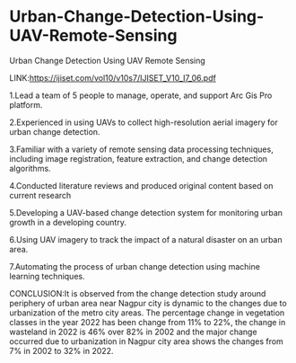 # Urban-Change-Detection-Using-UAV-Remote-Sensing
Urban Change Detection Using UAV Remote Sensing

LINK:https://ijiset.com/vol10/v10s7/IJISET_V10_I7_06.pdf



 1.Lead a team of 5 people to manage, operate, and support Arc Gis Pro platform. 

 2.Experienced in using UAVs to collect high-resolution aerial imagery for urban change detection.

 3.Familiar with a variety of remote sensing data processing techniques, including image registration, feature extraction, and change detection algorithms.

 4.Conducted literature reviews and produced original content based on current research 

 5.Developing a UAV-based change detection system for monitoring urban growth in a developing country.

 6.Using UAV imagery to track the impact of a natural disaster on an urban area.

 7.Automating the process of urban change detection using machine learning techniques.

CONCLUSION:It is observed from the change detection study around periphery of urban area near Nagpur city is dynamic to the changes due
to urbanization of the metro city areas. The percentage change in vegetation classes in the year 2022 has been change from
11% to 22%, the change in wasteland in 2022 is 46% over 82% in 2002 and the major change occurred due to urbanization in
Nagpur city area shows the changes from 7% in 2002 to 32% in 2022.
